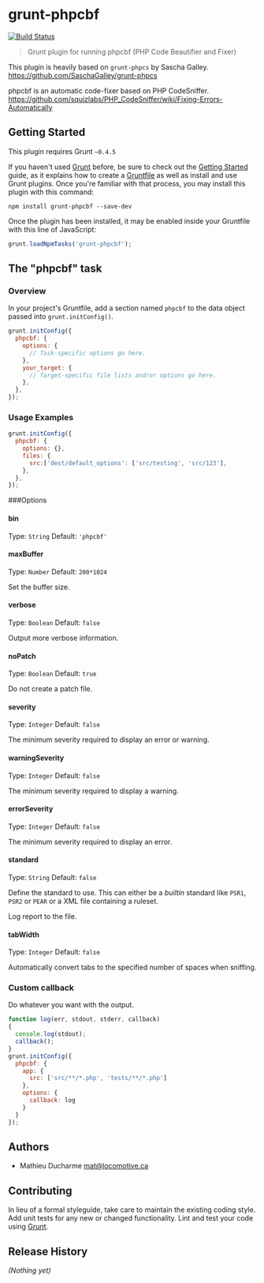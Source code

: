 # grunt-phpcbf

[![Build Status](https://travis-ci.org/mducharme/grunt-phpcbf.svg?branch=master)](https://travis-ci.org/mducharme/grunt-phpcbf)

> Grunt plugin for running phpcbf (PHP Code Beautifier and Fixer)

This plugin is heavily based on `grunt-phpcs` by Sascha Galley.
https://github.com/SaschaGalley/grunt-phpcs

phpcbf is an automatic code-fixer based on PHP CodeSniffer.
https://github.com/squizlabs/PHP_CodeSniffer/wiki/Fixing-Errors-Automatically

## Getting Started
This plugin requires Grunt `~0.4.5`

If you haven't used [Grunt](http://gruntjs.com/) before, be sure to check out the [Getting Started](http://gruntjs.com/getting-started) guide, as it explains how to create a [Gruntfile](http://gruntjs.com/sample-gruntfile) as well as install and use Grunt plugins. Once you're familiar with that process, you may install this plugin with this command:

```shell
npm install grunt-phpcbf --save-dev
```

Once the plugin has been installed, it may be enabled inside your Gruntfile with this line of JavaScript:

```js
grunt.loadNpmTasks('grunt-phpcbf');
```

## The "phpcbf" task

### Overview
In your project's Gruntfile, add a section named `phpcbf` to the data object passed into `grunt.initConfig()`.

```js
grunt.initConfig({
  phpcbf: {
    options: {
      // Task-specific options go here.
    },
    your_target: {
      // Target-specific file lists and/or options go here.
    },
  },
});
```

### Usage Examples

```js
grunt.initConfig({
  phpcbf: {
    options: {},
    files: {
      src:['dest/default_options': ['src/testing', 'src/123'],
    },
  },
});
```
###Options

#### bin
Type: `String`  Default: `'phpcbf'`

#### maxBuffer
Type: `Number` Default: `200*1024`

Set the buffer size.

#### verbose
Type: `Boolean` Default: `false`

Output more verbose information.

#### noPatch
Type: `Boolean` Default: `true`

Do not create a patch file.

#### severity
Type: `Integer` Default: `false`

The minimum severity required to display an error or warning.

#### warningSeverity
Type: `Integer` Default: `false`

The minimum severity required to display a warning.

#### errorSeverity
Type: `Integer` Default: `false`

The minimum severity required to display an error.

#### standard
Type: `String`  Default: `false`

Define the standard to use. This can either be a _builtin_ standard like `PSR1`, `PSR2` or `PEAR` or a XML file
containing a ruleset.

Log report to the file.

#### tabWidth
Type: `Integer` Default: `false`

Automatically convert tabs to the specified number of spaces when sniffing.


### Custom callback

Do whatever you want with the output.

```js
function log(err, stdout, stderr, callback) 
{
  console.log(stdout);
  callback();
}
grunt.initConfig({
  phpcbf: {
    app: {
      src: ['src/**/*.php', 'tests/**/*.php']
    },
    options: {
      callback: log
    }
  }
});
```

## Authors
- Mathieu Ducharme mat@locomotive.ca

## Contributing
In lieu of a formal styleguide, take care to maintain the existing coding style. Add unit tests for any new or changed functionality. Lint and test your code using [Grunt](http://gruntjs.com/).

## Release History
_(Nothing yet)_
